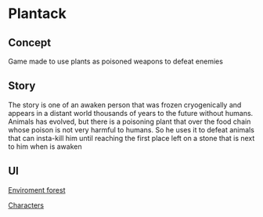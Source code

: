 # Plantack
## Concept

Game made to use plants as poisoned weapons to defeat enemies

## Story

The story is one of an awaken person that was frozen cryogenically and appears in a distant world thousands of years to the future without humans. Animals has evolved, but there is a poisoning plant that over the food chain whose poison is not very harmful to humans. So he uses it to defeat animals that can insta-kill him until reaching the first place left on a stone that is next to him when is awaken

## UI

[Enviroment forest](https://kauzz.itch.io/pixelforest)

[Characters](https://craftpix.net/freebies/free-3-character-sprite-sheets-pixel-art/)
